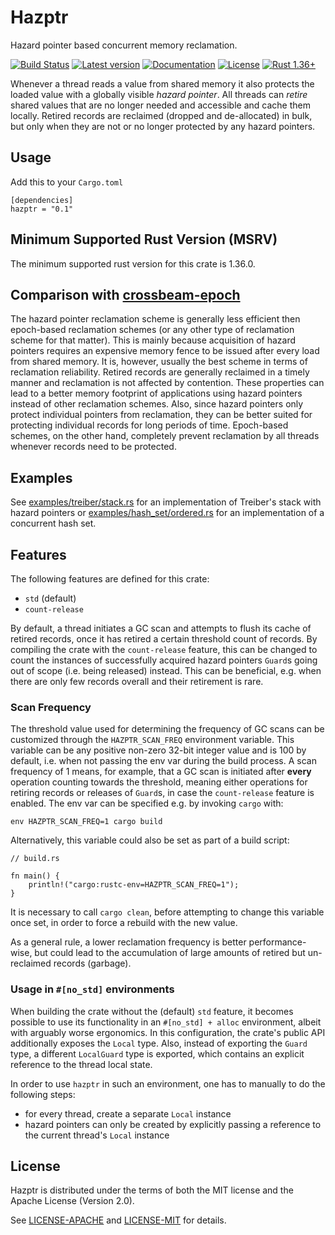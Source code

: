 # Hazptr

Hazard pointer based concurrent memory reclamation.

[![Build Status](https://travis-ci.com/oliver-giersch/hazptr.svg?branch=master)](
https://travis-ci.com/oliver-giersch/hazptr)
[![Latest version](https://img.shields.io/crates/v/hazptr.svg)](https://crates.io/crates/hazptr)
[![Documentation](https://docs.rs/hazptr/badge.svg)](https://docs.rs/hazptr)
[![License](https://img.shields.io/badge/license-MIT%2FApache--2.0-blue.svg)](
https://github.com/oliver-giersch/hazptr)
[![Rust 1.36+](https://img.shields.io/badge/rust-1.36+-lightgray.svg)](
https://www.rust-lang.org)

Whenever a thread reads a value from shared memory it also protects the loaded
value with a globally visible *hazard pointer*.
All threads can *retire* shared values that are no longer needed and accessible
and cache them locally.
Retired records are reclaimed (dropped and de-allocated) in bulk, but only when
they are not or no longer protected by any hazard pointers.

## Usage

Add this to your `Cargo.toml`

```
[dependencies]
hazptr = "0.1"
```

## Minimum Supported Rust Version (MSRV)

The minimum supported rust version for this crate is 1.36.0.

## Comparison with [crossbeam-epoch](https://crates.io/crates/crossbeam-epoch)

The hazard pointer reclamation scheme is generally less efficient then
epoch-based reclamation schemes (or any other type of reclamation scheme for
that matter).
This is mainly because acquisition of hazard pointers requires an expensive
memory fence to be issued after every load from shared memory.
It is, however, usually the best scheme in terms of reclamation reliability.
Retired records are generally reclaimed in a timely manner and reclamation is
not affected by contention.
These properties can lead to a better memory footprint of applications using
hazard pointers instead of other reclamation schemes.
Also, since hazard pointers only protect individual pointers from reclamation,
they can be better suited for protecting individual records for long periods of
time.
Epoch-based schemes, on the other hand, completely prevent reclamation by all
threads whenever records need to be protected.

## Examples

See [examples/treiber/stack.rs](examples/treiber/stack.rs) for an implementation
of Treiber's stack with hazard pointers or
[examples/hash_set/ordered.rs](examples/hash_set/ordered/mod.rs) for an
implementation of a concurrent hash set.

## Features

The following features are defined for this crate:

- `std` (default)
- `count-release`

By default, a thread initiates a GC scan and attempts to flush its cache of
retired records, once it has retired a certain threshold count of records.
By compiling the crate with the `count-release` feature, this can be changed to
count the instances of successfully acquired hazard pointers `Guard`s going
out of scope (i.e. being released) instead.
This can be beneficial, e.g. when there are only few records overall and
their retirement is rare.

### Scan Frequency

The threshold value used for determining the frequency of GC scans can be
customized through the `HAZPTR_SCAN_FREQ` environment variable.
This variable can be any positive non-zero 32-bit integer value and is 100 by
default, i.e. when not passing the env var during the build process.
A scan frequency of 1 means, for example, that a GC scan is initiated
after **every** operation counting towards the threshold, meaning either
operations for retiring records or releases of `Guard`s, in case the
`count-release` feature is enabled.
The env var can be specified e.g. by invoking `cargo` with:

```
env HAZPTR_SCAN_FREQ=1 cargo build
```

Alternatively, this variable could also be set as part of a build script:

```
// build.rs

fn main() {
    println!("cargo:rustc-env=HAZPTR_SCAN_FREQ=1");
}
```

It is necessary to call `cargo clean`, before attempting to change this variable
once set, in order to force a rebuild with the new value.

As a general rule, a lower reclamation frequency is better performance-wise, but
could lead to the accumulation of large amounts of retired but un-reclaimed
records (garbage).

### Usage in `#[no_std]` environments

When building the crate without the (default) `std` feature, it becomes
possible to use its functionality in an `#[no_std] + alloc` environment, albeit
with arguably worse ergonomics.
In this configuration, the crate's public API additionally exposes the `Local`
type.
Also, instead of exporting the `Guard` type, a different `LocalGuard` type is
exported, which contains an explicit reference to the thread local state.

In order to use `hazptr` in such an environment, one has to manually to do the
following steps:

- for every thread, create a separate `Local` instance
- hazard pointers can only be created by explicitly passing a reference to the
  current thread's `Local` instance

## License

Hazptr is distributed under the terms of both the MIT license and the
Apache License (Version 2.0).

See [LICENSE-APACHE](LICENSE-APACHE) and [LICENSE-MIT](LICENSE-MIT) for details.

